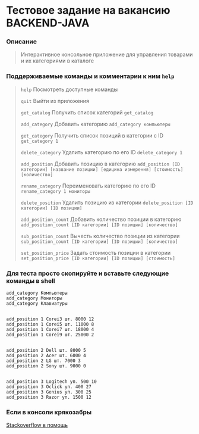 # Тестовое задание на вакансию BACKEND-JAVA

### Описание
> Интерактивное консольное приложение для управления товарами и их категориями в каталоге

### Поддерживаемые команды и комментарии к ним `help`

> `help` Посмотреть доступные команды
> 
> `quit` Выйти из приложения
> 
> `get_catalog` Получить список категорий `get_catalog`
> 
> `add_category` Добавить категорию `add_category компьютеры`
> 
> `get_category` Получить список позиций в категории с ID `get_category 1`
> 
> `delete_category` Удалить категорию по его ID `delete_category 1`
> 
> `add_position` Добавить позицию в категорию `add_position [ID категории] [название позиции] [едицина измерения] [стоимость] [количество]`
> 
> `rename_category` Переименовать категорию по его ID `rename_category 1 мониторы`
> 
> `delete_position` Удалить позицию из категории `delete_position [ID категории] [ID позиции]`
> 
> `add_position_count` Добавить количество позиции в категорию `add_position_count [ID категории] [ID позиции] [количество]`
> 
> `sub_position_count` Вычесть количество позиции из категории `sub_position_count [ID категории] [ID позиции] [количество]`
> 
> `set_position_price` Задать стоимость позиции в категории `set_position_price [ID категории] [ID позиции] [стоимость]`

### Для теста просто скопируйте и вставьте следующие команды в shell

    add_category Компьютеры
    add_category Мониторы
    add_category Клавиатуры


    add_position 1 Corei3 шт. 8000 12
    add_position 1 Corei5 шт. 11000 8
    add_position 1 Corei7 шт. 18000 4
    add_position 1 Corei9 шт. 25000 2


    add_position 2 Dell шт. 8000 5
    add_position 2 Acer шт. 6000 4
    add_position 2 LG шт. 7000 3
    add_position 2 Sony шт. 9000 0


    add_position 3 Logitech уп. 500 10
    add_position 3 Oclick уп. 400 27
    add_position 3 Genius уп. 300 25
    add_position 3 Razor уп. 1500 12

### Если в консоли крякозабры
[Stackoverflow в помощь](https://ru.stackoverflow.com/questions/1258031/%D0%9D%D0%B5-%D0%BE%D1%82%D0%BE%D0%B1%D1%80%D0%B0%D0%B6%D0%B0%D0%B5%D1%82%D1%81%D1%8F-%D0%BA%D0%B8%D1%80%D0%B8%D0%BB%D0%B8%D1%86%D0%B0-%D0%B2-%D0%BA%D0%BE%D0%BD%D1%81%D0%BE%D0%BB%D0%B8)